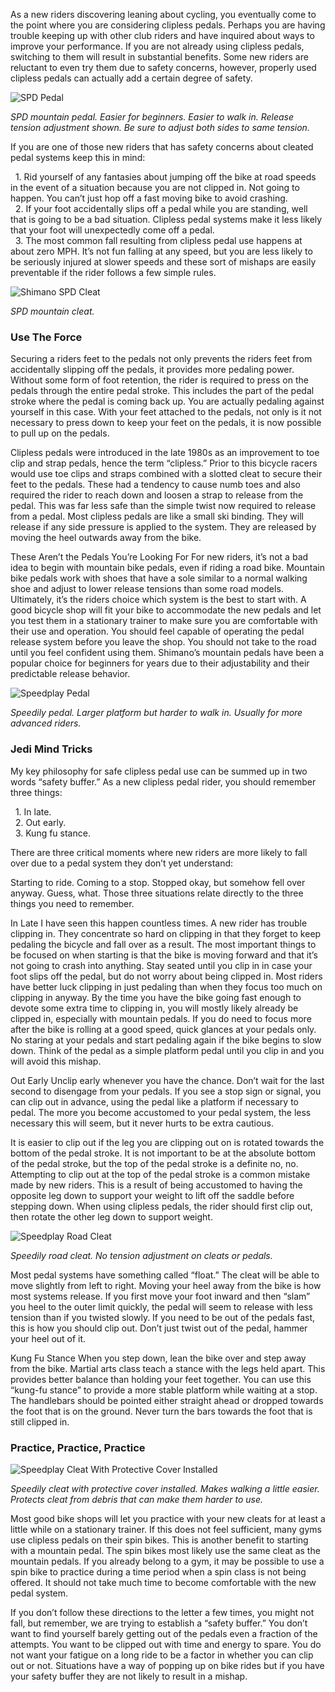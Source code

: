 As a new riders discovering leaning about cycling, you eventually come to the point where you are considering clipless pedals. Perhaps you are having trouble keeping up with other club riders and have inquired about ways to improve your performance. If you are not already using clipless pedals, switching to them will result in substantial benefits. Some new riders are reluctant to even try them due to safety concerns, however, properly used clipless pedals can actually add a certain degree of safety.

<div class="float-start p-3 ps-0 w-50">
  <img class="w-100" src="/assets/posts/bicycles/clipped-in-guide-for-new-clipless-pedal-users/spd-pedal.jpg" alt="SPD Pedal" />
  <p>
    <em>SPD mountain pedal. Easier for beginners. Easier to walk in. Release tension adjustment shown. Be sure to adjust both sides to same tension.</em>
  </p>
</div>

If you are one of those new riders that has safety concerns about cleated pedal systems keep this in mind:

&nbsp; 1. Rid yourself of any fantasies about jumping off the bike at road speeds in the event of a situation because you are not clipped in. Not going to happen. You can’t just hop off a fast moving bike to avoid crashing.\
&nbsp; 2. If your foot accidentally slips off a pedal while you are standing, well that is going to be a bad situation. Clipless pedal systems make it less likely that your foot will unexpectedly come off a pedal.\
&nbsp; 3. The most common fall resulting from clipless pedal use happens at about zero MPH. It’s not fun falling at any speed, but you are less likely to be seriously injured at slower speeds and these sort of mishaps are easily preventable if the rider follows a few simple rules.

<div class="float-end p-3 pe-0 w-50">
  <img class="w-100" src="/assets/posts/bicycles/clipped-in-guide-for-new-clipless-pedal-users/spd-cleat.jpg" alt="Shimano SPD Cleat" />
   <p>
    <em>SPD mountain cleat.</em>
  </p>
</div>

 ### Use The Force ###
Securing a riders feet to the pedals not only prevents the riders feet from accidentally slipping off the pedals, it provides more pedaling power. Without some form of foot retention, the rider is required to press on the pedals through the entire pedal stroke. This includes the part of the pedal stroke where the pedal is coming back up. You are actually pedaling against yourself in this case. With your feet attached to the pedals, not only is it not necessary to press down to keep your feet on the pedals, it is now possible to pull up on the pedals.

Clipless pedals were introduced in the late 1980s as an improvement to toe clip and strap pedals, hence the term “clipless.” Prior to this bicycle racers would use toe clips and straps combined with a slotted cleat to secure their feet to the pedals. These had a tendency to cause numb toes and also required the rider to reach down and loosen a strap to release from the pedal. This was far less safe than the simple twist now required to release from a pedal. Most clipless pedals are like a small ski binding. They will release if any side pressure is applied to the system. They are released by moving the heel outwards away from the bike.

These Aren’t the Pedals You’re Looking For
For new riders, it’s not a bad idea to begin with mountain bike pedals, even if riding a road bike. Mountain bike pedals work with shoes that have a sole similar to a normal walking shoe and adjust to lower release tensions than some road models. Ultimately, it’s the riders choice which system is the best to start with. A good bicycle shop will fit your bike to accommodate the new pedals and let you test them in a stationary trainer to make sure you are comfortable with their use and operation. You should feel capable of operating the pedal release system before you leave the shop. You should not take to the road until you feel confident using them. Shimano’s mountain pedals have been a popular choice for beginners for years due to their adjustability and their predictable release behavior.

<div class="float-start p-3 ps-0 w-50">
  <img class="w-100" src="/assets/posts/bicycles/clipped-in-guide-for-new-clipless-pedal-users/speedplay-pedal.jpg" alt="Speedplay Pedal" />
  <p>
    <em>Speedily pedal. Larger platform but harder to walk in. Usually for more advanced riders.</em>
  </p>
</div>

### Jedi Mind Tricks ###
My key philosophy for safe clipless pedal use can be summed up in two words “safety buffer.” As a new clipless pedal rider, you should remember three things:

&nbsp; 1. In late.\
&nbsp; 2. Out early.\
&nbsp; 3. Kung fu stance.

There are three critical moments where new riders are more likely to fall over due to a pedal system they don’t yet understand:

Starting to ride.
Coming to a stop.
Stopped okay, but somehow fell over anyway.
Guess, what. Those three situations relate directly to the three things you need to remember.

In Late
I have seen this happen countless times. A new rider has trouble clipping in. They concentrate so hard on clipping in that they forget to keep pedaling the bicycle and fall over as a result. The most important things to be focused on when starting is that the bike is moving forward and that it’s not going to crash into anything. Stay seated until you clip in in case your foot slips off the pedal, but do not worry about being clipped in. Most riders have better luck clipping in just pedaling than when they focus too much on clipping in anyway. By the time you have the bike going fast enough to devote some extra time to clipping in, you will mostly likely already be clipped in, especially with mountain pedals. If you do need to focus more after the bike is rolling at a good speed, quick glances at your pedals only. No staring at your pedals and start pedaling again if the bike begins to slow down. Think of the pedal as a simple platform pedal until you clip in and you will avoid this mishap.

Out Early
Unclip early whenever you have the chance. Don’t wait for the last second to disengage from your pedals. If you see a stop sign or signal, you can clip out in advance, using the pedal like a platform if necessary to pedal. The more you become accustomed to your pedal system, the less necessary this will seem, but it never hurts to be extra cautious.

It is easier to clip out if the leg you are clipping out on is rotated towards the bottom of the pedal stroke. It is not important to be at the absolute bottom of the pedal stroke, but the top of the pedal stroke is a definite no, no. Attempting to clip out at the top of the pedal stroke is a common mistake made by new riders. This is a result of being accustomed to having the opposite leg down to support your weight to lift off the saddle before stepping down. When using clipless pedals, the rider should first clip out, then rotate  the other leg down to support weight.

<div class="float-start p-3 ps-0 w-50">
  <img class="w-100" src="/assets/posts/bicycles/clipped-in-guide-for-new-clipless-pedal-users/speedplay-cleat.jpg" alt="Speedplay Road Cleat" />
  <p>
    <em>Speedily road cleat. No tension adjustment on cleats or pedals.</em>
  </p>
</div>

Most pedal systems have something called “float.” The cleat will be able to move slightly from left to right. Moving your heel away from the bike is how most systems release. If you first move your foot inward and then “slam” you heel to the outer limit quickly, the pedal will seem to release with less tension than if you twisted slowly. If you need to be out of the pedals fast, this is how you should clip out. Don’t just twist out of the pedal, hammer your heel out of it.

Kung Fu Stance
When you step down, lean the bike over and step away from the bike. Martial arts class teach a stance with the legs held apart. This provides better balance than holding your feet together. You can use this “kung-fu stance” to provide a more stable platform while waiting at a stop. The handlebars should be pointed either straight ahead or dropped towards the foot that is on the ground. Never turn the bars towards the foot that is still clipped in.

### Practice, Practice, Practice ###

<div class="float-end p-3 pe-0 w-25">
  <img class="w-100" src="/assets/posts/bicycles/clipped-in-guide-for-new-clipless-pedal-users/speedplay-cleat-with-cover.jpg" alt="Speedplay Cleat With Protective Cover Installed" />
  <p>
    <em>Speedily cleat with protective cover installed. Makes walking a little easier. Protects cleat from debris that can make them harder to use.</em>
  </p>
</div>

Most good bike shops will let you practice with your new cleats for at least a little while on a stationary trainer. If this does not feel sufficient, many gyms use clipless pedals on their spin bikes. This is another benefit to starting with a mountain pedal. The spin bikes most likely use the same cleat as the mountain pedals. If you already belong to a gym, it may be possible to use a spin bike to practice during a time period when a spin class is not being offered. It should not take much time to become comfortable with the new pedal system.

If you don’t follow these directions to the letter a few times, you might not fall, but remember, we are trying to establish a “safety buffer.” You don’t want to find yourself barely getting out of the pedals even a fraction of the attempts. You want to be clipped out with time and energy to spare. You do not want your fatigue on a long ride to be a factor in whether you can clip out or not. Situations have a way of popping up on bike rides but if you have your safety buffer they are not likely to result in a mishap.